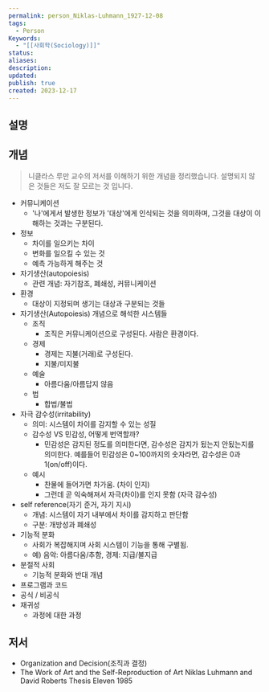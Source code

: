 ```yaml
---
permalink: person_Niklas-Luhmann_1927-12-08
tags:
  - Person
Keywords:
  - "[[사회학(Sociology)]]"
status: 
aliases: 
description: 
updated: 
publish: true
created: 2023-12-17
---
```



## 설명

## 개념
>니클라스 루만 교수의 저서를 이해하기 위한 개념을 정리했습니다. 설명되지 않은 것들은 저도 잘 모르는 것 입니다. 

- 커뮤니케이션
	- '나'에게서 발생한 정보가 '대상'에게 인식되는 것을 의미하며, 그것을 대상이 이해하는 것과는 구분된다. 
- 정보
	- 차이를 일으키는 차이
	- 변화를 일으킬 수 있는 것
	- 예측 가능하게 해주는 것
- 자기생산(autopoiesis)
	- 관련 개념: 자기참조, 폐쇄성, 커뮤니케이션
- 환경
	- 대상이 지정되며 생기는 대상과 구분되는 것들
- 자기생산(Autopoiesis) 개념으로 해석한 시스템들
	- 조직
		- 조직은 커뮤니케이션으로 구성된다. 사람은 환경이다.
	- 경제
		- 경제는 지불(거래)로 구성된다. 
		- 지불/미지불
	- 예술
		- 아름다움/아름답지 않음
	- 법
		- 합법/불법
- 자극 감수성(irritability)
	- 의미: 시스템이 차이를 감지할 수 있는 성질
	- 감수성 VS 민감성, 어떻게 번역할까?
		- 민감성은 감지된 정도를 의미한다면, 감수성은 감지가 됬는지 안됬는지를 의미한다. 예를들어 민감성은 0~100까지의 숫자라면, 감수성은 0과 1(on/off)이다. 
	- 예시
		- 찬물에 들어가면 차가움. (차이 인지)
		- 그런데 곧 익숙해져서 자극(차이)를 인지 못함 (자극 감수성)
- self reference(자기 준거, 자기 지시)
	- 개념: 시스템이 자기 내부에서 차이를 감지하고 판단함
	- 구분: 개방성과 폐쇄성
- 기능적 분화
	- 사회가 복잡해지며 사회 시스템이 기능을 통해 구별됨.
	- 예) 음악: 아름다움/추함, 경제: 지급/불지급
- 분절적 사회 
	- 기능적 분화와 반대 개념
- 프로그램과 코드
- 공식 / 비공식
- 재귀성
	- 과정에 대한 과정

## 저서 
- Organization and Decision(조직과 결정)
- The Work of Art and the Self-Reproduction of Art Niklas Luhmann and David Roberts Thesis Eleven 1985